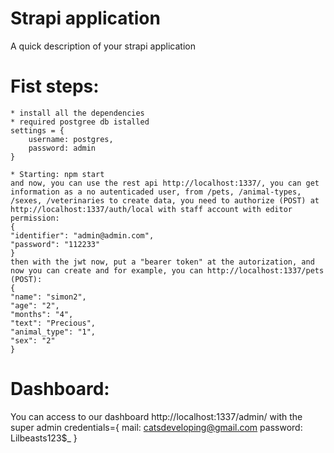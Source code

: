 # Strapi application

A quick description of your strapi application

# Fist steps: 
    * install all the dependencies
    * required postgree db istalled
    settings = {
        username: postgres,
        password: admin
    }
    
    * Starting: npm start
    and now, you can use the rest api http://localhost:1337/, you can get information as a no autenticaded user, from /pets, /animal-types, /sexes, /veterinaries to create data, you need to authorize (POST) at http://localhost:1337/auth/local with staff account with editor permission:
    {
    "identifier": "admin@admin.com",
    "password": "112233"
    }
    then with the jwt now, put a "bearer token" at the autorization, and now you can create and for example, you can http://localhost:1337/pets (POST):
    {
    "name": "simon2",
    "age": "2",
    "months": "4",
    "text": "Precious",
    "animal_type": "1",
    "sex": "2"
    }

# Dashboard:
You can access to our dashboard http://localhost:1337/admin/ with the super admin 
credentials={
    mail: catsdeveloping@gmail.com
    password: Lilbeasts123$_
}


